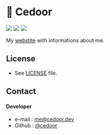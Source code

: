 # :boy: Cedoor

[![](https://img.shields.io/github/license/cedoor/cedoor.github.io.svg?style=flat-square)](https://github.com/cedoor/cedoor.github.io/blob/dev/LICENSE)
[![](https://img.shields.io/david/cedoor/cedoor.github.io.svg?style=flat-square)](https://david-dm.org/cedoor/cedoor.github.io)
[![](https://img.shields.io/david/dev/cedoor/cedoor.github.io.svg?style=flat-square)](https://david-dm.org/cedoor/cedoor.github.io?type=dev)

My [webstite](https://cedoor.dev/) with informations about me. 

## License
* See [LICENSE](https://github.com/cedoor/cedoor.github.io/blob/dev/LICENSE) file.

## Contact
#### Developer
* e-mail : me@cedoor.dev
* Github : [@cedoor](https://github.com/cedoor)
